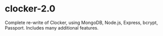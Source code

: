 # clocker-2.0
Complete re-write of Clocker, using MongoDB, Node.js, Express, bcrypt, Passport. Includes many additional features.
